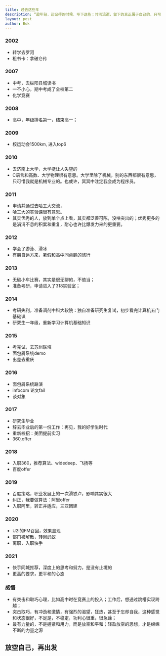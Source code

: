 ```yaml
---
title: 过去这些年
description: “趁年轻，还记得的时候，写下这些；时间流逝，留下的真正属于自己的，只可能是记忆”
layout: post
author: Bok
---
```


### 2002
- 转学去罗河
- 租书卡：拿破仑传

### 2007
- 中考，去枞阳县城读书
- 一不小心，期中考成了全校第二
- 化学竞赛

### 2008
- 高中，年级排名第一，结束高一；

### 2009
- 校运动会1500km, 进入top6

### 2010
- 去济南上大学，大学挺让人失望的
- C语言和高数、大学物理很有意思。大学里除了机械，别的东西都很有意思，只可惜我就是机械专业的。也或许，冥冥中注定我会成为程序员。

### 2011
- 申请并通过去哈工大交流，
- 哈工大的实验课很有意思。
- 其实优秀的人，放到单个点上看，其实都泛善可陈，没啥突出的；优秀更多的是涓涓不息的积累和重复，耐心也许比爆发力来的更重要。

### 2012
- 学会了游泳、滑冰
- 有朋自远方来，暑假和高中同桌鹏的旅行

### 2013
- 无碳小车比赛，其实是很无聊的，不值当；
- 准备考研，申请进入了318实验室；

### 2014
- 考研失利，准备调剂中科大软院：独自准备研究生复试，初步看完计算机五门基础课
- 研究生一年级，重新学习计算机基础知识

### 2015
- 考完试，去苏州联培
- 面包屑系统demo
- 出差去重庆

### 2016
- 面包屑系统路演
- infocom 论文fail
- 谈对象

### 2017
- 研究生毕业
- 辞去毕业后的第一份工作：再见，我的好学生时代
- 重新校招：美团提前实习
- 360,offer

### 2018
- 入职360，推荐算法、widedeep、飞扬等
- 百度offer

### 2019
- 百度策略，职业发展上的一次滑铁卢，影响其实很大
- 纠正，我要做算法：阿里offer
- 入职阿里，转正并适应，三亚团建

### 2020
- U2I的FM召回，效果显现
- 部门被解散，转岗蚂蚁
- 离职，入职快手

### 2021
- 快手同城推荐，深度上的思考和努力，是没有止境的
- 更高的要求，更平和的心态

### 感悟
- 有突击和取巧心理，比如高中时在竞赛上的投入；工作后，想通过跳槽实现跨越；
- 突击取巧，有冲劲和激情，有强烈的渴望，狂热，甚至于忘却自我，这种感觉和状态很好，不足是，不稳定，功利心很重，很急躁；
- 最有力量的，不是握紧和用力，而是放空和平和；轻盈放空的思想，才是绵绵不断的力量之源
 
## 放空自己，再出发

